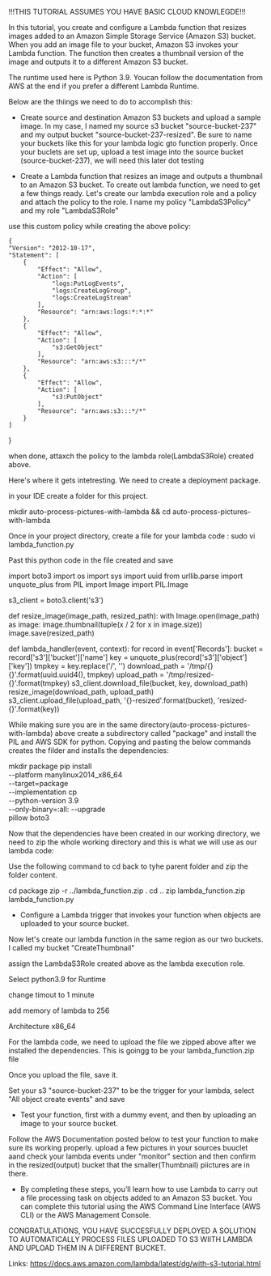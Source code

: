 !!!THIS TUTORIAL ASSUMES YOU HAVE BASIC CLOUD KNOWLEGDE!!!

In this tutorial, you create and configure a Lambda function that resizes images added to an Amazon Simple Storage Service (Amazon S3) bucket. When you add an image file to your bucket, Amazon S3 invokes your Lambda function. The function then creates a thumbnail version of the image and outputs it to a different Amazon S3 bucket.

The runtime used here is Python 3.9. Youcan follow the documentation from AWS at the end if you prefer a different Lambda Runtime.

Below are the thiings we need to do to accomplish this:

- Create source and destination Amazon S3 buckets and upload a sample image.
In my case, I named my source s3 bucket "source-bucket-237" and my output bucket "source-bucket-237-resized". Be sure to name your buckets like this for your lambda logic gto function properly. Once your buclets are set up, upload a test image into the source bucket (source-bucket-237), we will need this later dot testing

- Create a Lambda function that resizes an image and outputs a thumbnail to an Amazon S3 bucket.
To create out lambda function, we need to get a few things ready. Let's create our lambda execution role and a policy and attach the policy to the role.
I name my policy "LambdaS3Policy" and my role "LambdaS3Role"

use this custom policy while creating the above policy:


    

    {
    "Version": "2012-10-17",
    "Statement": [
        {
            "Effect": "Allow",
            "Action": [
                "logs:PutLogEvents",
                "logs:CreateLogGroup",
                "logs:CreateLogStream"
            ],
            "Resource": "arn:aws:logs:*:*:*"
        },
        {
            "Effect": "Allow",
            "Action": [
                "s3:GetObject"
            ],
            "Resource": "arn:aws:s3:::*/*"
        },
        {
            "Effect": "Allow",
            "Action": [
                "s3:PutObject"
            ],
            "Resource": "arn:aws:s3:::*/*"
        }
    ]
}



when done, attaxch the policy to the lambda role(LambdaS3Role) created above.

Here's where it gets intetresting. We need to create a deployment package.

in your IDE create a folder for this project. 

mkdir auto-process-pictures-with-lambda && cd auto-process-pictures-with-lambda

Once in your project directory, create a file for your lambda code : sudo vi lambda_function.py

Past this python code in the file created and save 

    
import boto3
import os
import sys
import uuid
from urllib.parse import unquote_plus
from PIL import Image
import PIL.Image
            
s3_client = boto3.client('s3')
            
def resize_image(image_path, resized_path):
  with Image.open(image_path) as image:
    image.thumbnail(tuple(x / 2 for x in image.size))
    image.save(resized_path)
            
def lambda_handler(event, context):
  for record in event['Records']:
    bucket = record['s3']['bucket']['name']
    key = unquote_plus(record['s3']['object']['key'])
    tmpkey = key.replace('/', '')
    download_path = '/tmp/{}{}'.format(uuid.uuid4(), tmpkey)
    upload_path = '/tmp/resized-{}'.format(tmpkey)
    s3_client.download_file(bucket, key, download_path)
    resize_image(download_path, upload_path)
    s3_client.upload_file(upload_path, '{}-resized'.format(bucket), 'resized-{}'.format(key))
    

   
    


While making sure you are in the same directory(auto-process-pictures-with-lambda) above create a subdirectory called "package" and install the PIL and AWS SDK for python. Copying and pasting the below commands creates the filder and installs the dependencies:

mkdir package
pip install \
--platform manylinux2014_x86_64 \
--target=package \
--implementation cp \
--python-version 3.9 \
--only-binary=:all: --upgrade \
pillow boto3

Now that the dependencies have been created in our working directory, we need to zip the whole working directory and this is what we will use as our lambda code:

Use the following command to cd back to tyhe parent folder and zip the folder content.

cd package
zip -r ../lambda_function.zip .
cd ..
zip lambda_function.zip lambda_function.py



- Configure a Lambda trigger that invokes your function when objects are uploaded to your source bucket.

Now let's create our lambda function in the same region as our two buckets. I called my bucket "CreateThumbnail"

assign the LambdaS3Role created above as the lambda execution role.

Select python3.9 for Runtime

change timout to 1 minute

add memory of lambda to 256

Architecture x86_64

For the lambda code, we need to upload the file we zipped above after we installed the dependencies. This is goingg to be your lambda_function.zip file

Once you upload the file, save it.

Set your s3 "source-bucket-237" to be the trigger for your lambda, select "All object create events" and save


- Test your function, first with a dummy event, and then by uploading an image to your source bucket.

Follow the AWS Documentation posted below to test your function to make sure its working properly. upload a few pictures in your sources buuclet aand check your lambda events under "monitor" section and then confirm in the resized(output) bucket that the smaller(Thumbnail) piictures are in there.


- By completing these steps, you’ll learn how to use Lambda to carry out a file processing task on objects added to an Amazon S3 bucket. You can complete this tutorial using the AWS Command Line Interface (AWS CLI) or the AWS Management Console.


CONGRATULATIONS, YOU HAVE SUCCESFULLY DEPLOYED A SOLUTION TO AUTOMATICALLY PROCESS FILES UPLOADED TO S3 WIITH LAMBDA AND UPLOAD THEM IN A DIFFERENT BUCKET.

Links: 
https://docs.aws.amazon.com/lambda/latest/dg/with-s3-tutorial.html



